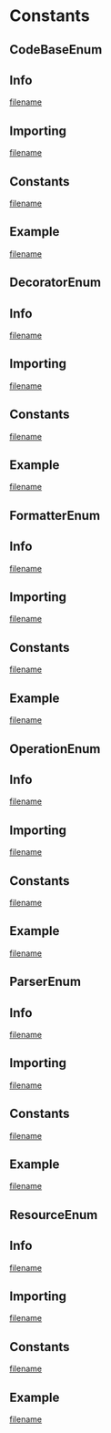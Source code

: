 # Constants

## CodeBaseEnum

<!-- tabs:start -->

## **Info**

[filename](_constants/CodeBaseEnum/info.md ":include")

## **Importing**

[filename](_constants/CodeBaseEnum/import.md ":include")

## **Constants**

[filename](_constants/CodeBaseEnum/constants.md ":include")

## **Example**

[filename](_constants/CodeBaseEnum/example.md ":include")

<!-- tabs:end -->

## DecoratorEnum

<!-- tabs:start -->

## **Info**

[filename](_constants/DecoratorEnum/info.md ":include")

## **Importing**

[filename](_constants/DecoratorEnum/import.md ":include")

## **Constants**

[filename](_constants/DecoratorEnum/constants.md ":include")

## **Example**

[filename](_constants/DecoratorEnum/example.md ":include")

<!-- tabs:end -->


## FormatterEnum

<!-- tabs:start -->

## **Info**

[filename](_constants/FormatterEnum/info.md ":include")

## **Importing**

[filename](_constants/FormatterEnum/import.md ":include")

## **Constants**

[filename](_constants/FormatterEnum/constants.md ":include")

## **Example**

[filename](_constants/FormatterEnum/example.md ":include")

<!-- tabs:end -->

## OperationEnum

<!-- tabs:start -->

## **Info**

[filename](_constants/OperationEnum/info.md ":include")

## **Importing**

[filename](_constants/OperationEnum/import.md ":include")

## **Constants**

[filename](_constants/OperationEnum/constants.md ":include")

## **Example**

[filename](_constants/OperationEnum/example.md ":include")

<!-- tabs:end -->

## ParserEnum

<!-- tabs:start -->

## **Info**

[filename](_constants/ParserEnum/info.md ":include")

## **Importing**

[filename](_constants/ParserEnum/import.md ":include")

## **Constants**

[filename](_constants/ParserEnum/constants.md ":include")

## **Example**

[filename](_constants/ParserEnum/example.md ":include")

<!-- tabs:end -->

## ResourceEnum

<!-- tabs:start -->

## **Info**

[filename](_constants/ResourceEnum/info.md ":include")

## **Importing**

[filename](_constants/ResourceEnum/import.md ":include")

## **Constants**

[filename](_constants/ResourceEnum/constants.md ":include")

## **Example**

[filename](_constants/ResourceEnum/example.md ":include")

<!-- tabs:end -->